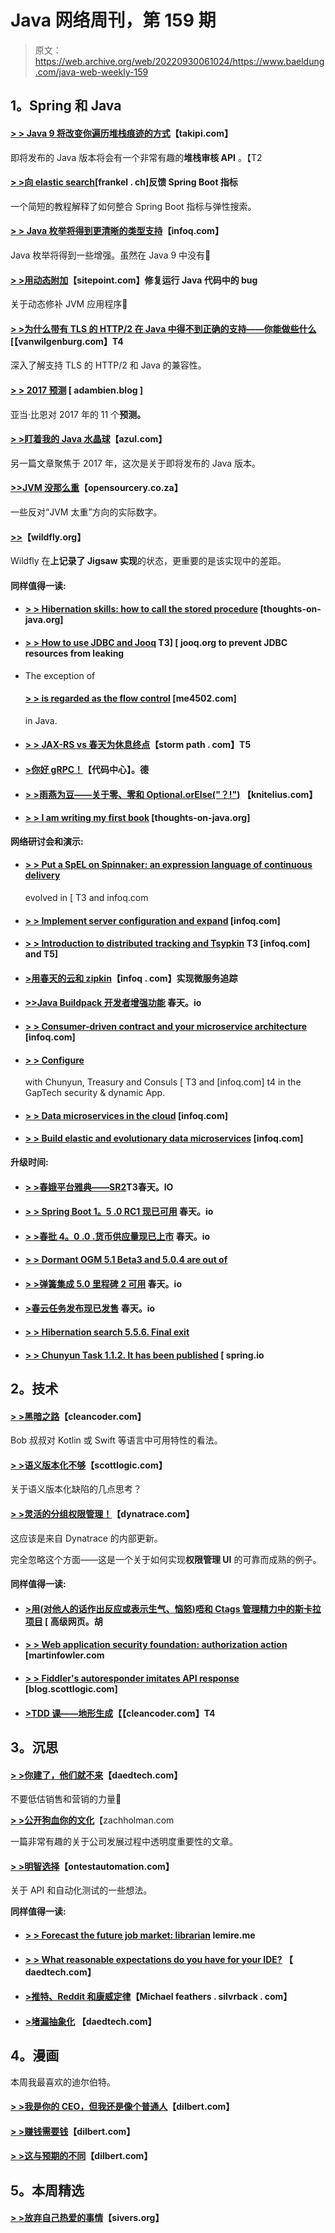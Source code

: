 # Java 网络周刊，第 159 期

> 原文：<https://web.archive.org/web/20220930061024/https://www.baeldung.com/java-web-weekly-159>

## 1。Spring 和 Java

#### [> > Java 9 将改变你遍历堆栈痕迹的方式](https://web.archive.org/web/20220926191837/http://blog.takipi.com/java-9-will-change-the-way-you-traverse-stack-traces/)【takipi.com】

即将发布的 Java 版本将会有一个非常有趣的**堆栈审核 API** 。【T2

#### [> >向 elastic search](https://web.archive.org/web/20220926191837/https://blog.frankel.ch/feedback-on-feeding-spring-boot-metrics-to-elasticsearch/#gsc.tab=0)[frankel . ch]反馈 Spring Boot 指标

一个简短的教程解释了如何整合 Spring Boot 指标与弹性搜索。

#### [> > Java 枚举将得到更清晰的类型支持](https://web.archive.org/web/20220926191837/https://www.infoq.com/news/2017/01/java-enhanced-enums)【infoq.com】

Java 枚举将得到一些增强。虽然在 Java 9 中没有🙂

#### [> >用动态附加](https://web.archive.org/web/20220926191837/https://www.sitepoint.com/fixing-bugs-in-running-java-code-with-dynamic-attach/)【sitepoint.com】修复运行 Java 代码中的 bug

关于动态修补 JVM 应用程序🙂

#### [> >为什么带有 TLS 的 HTTP/2 在 Java 中得不到正确的支持——你能做些什么](https://web.archive.org/web/20220926191837/https://vanwilgenburg.wordpress.com/2017/01/10/haproxy-with-undertow-and-tomcat-in-spring-boot/)[【vanwilgenburg.com】T4

深入了解支持 TLS 的 HTTP/2 和 Java 的兼容性。

#### [> > 2017 预测](https://web.archive.org/web/20220926191837/http://adambien.blog/roller/abien/entry/2017_predictions) [ adambien.blog ]

亚当·比恩对 2017 年的 11 个**预测。**

#### [> >盯着我的 Java 水晶球](https://web.archive.org/web/20220926191837/https://www.azul.com/staring-java-crystal-ball/)【azul.com】

另一篇文章聚焦于 2017 年，这次是关于即将发布的 Java 版本。

#### [>>JVM 没那么重](https://web.archive.org/web/20220926191837/https://www.opensourcery.co.za/2017/01/05/the-jvm-is-not-that-heavy/)【opensourcery.co.za】

一些反对“JVM 太重”方向的实际数字。

#### [>>](https://web.archive.org/web/20220926191837/http://wildfly.org/news/2016/12/12/Jigsaws-Missing-Pieces/)【wildfly.org】

Wildfly 在**上记录了 Jigsaw 实现**的状态，更重要的是该实现中的差距。

#### 同样值得一读:

*   #### [> > Hibernation skills: how to call the stored procedure](https://web.archive.org/web/20220926191837/http://www.thoughts-on-java.org/hibernate-tips-call-stored-procedure/) [thoughts-on-java.org]

*   #### [> > How to use JDBC and Jooq](https://web.archive.org/web/20220926191837/https://blog.jooq.org/2017/01/05/how-to-prevent-jdbc-resource-leaks-with-jdbc-and-with-jooq/) T3] [ jooq.org to prevent JDBC resources from leaking

*   The exception of

    #### [> > is regarded as the flow control](https://web.archive.org/web/20220926191837/http://blog.me4502.com/exceptions-as-flow-control-in-java.html) [me4502.com]

    in Java.
*   #### [> > JAX-RS vs 春天为休息终点](https://web.archive.org/web/20220926191837/https://stormpath.com/blog/jax-rs-vs-spring-rest-endpoints)【storm path . com】T5

*   #### [>你好 gRPC！](https://web.archive.org/web/20220926191837/https://blog.codecentric.de/en/2017/01/hello-grpc-scalapb/)【代码中心】。德

*   #### [> >雨燕为豆——关于零、零和 Optional.orElse("？!")](https://web.archive.org/web/20220926191837/https://www.knitelius.com/2017/01/04/swift-for-beans-about-null-nil-and-optional-orelse/) 【knitelius.com】

*   #### [> > I am writing my first book](https://web.archive.org/web/20220926191837/http://www.thoughts-on-java.org/my-first-book/) [thoughts-on-java.org]

**网络研讨会和演示:**

*   #### [> > Put a SpEL on Spinnaker: an expression language of continuous delivery](https://web.archive.org/web/20220926191837/https://www.infoq.com/presentations/spinnaker-netflix)

    evolved in [ T3 and infoq.com
*   #### [> > Implement server configuration and expand](https://web.archive.org/web/20220926191837/https://www.infoq.com/presentations/config-server-security) [infoq.com]

*   #### [> > Introduction to distributed tracking and Tsypkin](https://web.archive.org/web/20220926191837/https://www.infoq.com/presentations/debug-latency-zipkin) T3 [infoq.com] and T5]

*   #### [>用春天的云和 zipkin](https://web.archive.org/web/20220926191837/https://www.infoq.com/presentations/microservices-tracing-zipkin)【infoq . com】实现微服务追踪

*   #### [>>Java Buildpack 开发者增强功能](https://web.archive.org/web/20220926191837/https://spring.io/blog/2017/01/03/springone-platform-2016-replay-java-buildpack-developer-enhancements) 春天。io

*   #### [> > Consumer-driven contract and your microservice architecture](https://web.archive.org/web/20220926191837/https://www.infoq.com/presentations/spring-cloud-contract-verifier) [infoq.com]

*   #### [> > Configure](https://web.archive.org/web/20220926191837/https://www.infoq.com/presentations/gaptech-spring-cloud/)

    with Chunyun, Treasury and Consuls [ T3 and [infoq.com] t4 in the GapTech security & dynamic App.
*   #### [> > Data microservices in the cloud](https://web.archive.org/web/20220926191837/https://www.infoq.com/presentations/spring-cloud-dataflow) [infoq.com]

*   #### [> > Build elastic and evolutionary data microservices](https://web.archive.org/web/20220926191837/https://www.infoq.com/presentations/spring-schema-repository) [infoq.com]

**升级时间:**

*   #### [> >春娥平台雅典——SR2](https://web.archive.org/web/20220926191837/https://spring.io/blog/2017/01/04/spring-io-platform-athens-sr2)T3春天。IO

*   #### [> > Spring Boot 1。5 .0 RC1 现已可用](https://web.archive.org/web/20220926191837/https://spring.io/blog/2017/01/06/spring-boot-1-5-0-rc1-available-now) 春天。io

*   #### [> >春批 4。0 .0 .货币供应量现已上市](https://web.archive.org/web/20220926191837/https://spring.io/blog/2017/01/04/spring-batch-4-0-0-m1-is-now-available) 春天。io

*   #### [> > Dormant OGM 5.1 Beta3 and 5.0.4 are out of](https://web.archive.org/web/20220926191837/http://in.relation.to/2017/01/05/hibernate-ogm-5-beta3-and-5/)

*   #### [> >弹簧集成 5.0 里程碑 2 可用](https://web.archive.org/web/20220926191837/https://spring.io/blog/2017/01/05/spring-integration-5-0-milestone-2-available) 春天。io

*   #### [>春云任务发布现已发售](https://web.archive.org/web/20220926191837/https://spring.io/blog/2017/01/06/spring-cloud-task-1-1-1-release-is-now-available) 春天。io

*   #### [> > Hibernation search 5.5.6\. Final exit](https://web.archive.org/web/20220926191837/http://in.relation.to/2017/01/09/hibernate-search-5-5-6-Final/)

*   #### [> > Chunyun Task 1.1.2\. It has been published](https://web.archive.org/web/20220926191837/https://spring.io/blog/2017/01/10/spring-cloud-task-1-1-2-release-is-now-available) [ spring.io

## 2。技术

#### [> >黑暗之路](https://web.archive.org/web/20220926191837/http://blog.cleancoder.com/uncle-bob/2017/01/11/TheDarkPath.html)【cleancoder.com】

Bob 叔叔对 Kotlin 或 Swift 等语言中可用特性的看法。

#### [> >语义版本化不够](https://web.archive.org/web/20220926191837/http://blog.scottlogic.com/2016/12/15/semantic-versioning-is-not-enough.html)【scottlogic.com】

关于语义版本化缺陷的几点思考？

#### [> >灵活的分组权限管理！](https://web.archive.org/web/20220926191837/https://www.dynatrace.com/blog/flexible-group-based-permissions-management/)【dynatrace.com】

这应该是来自 Dynatrace 的内部更新。

完全忽略这个方面——这是一个关于如何实现**权限管理 UI** 的可靠而成熟的例子。

#### 同样值得一读:

*   #### [>用(对他人的话作出反应或表示生气、恼怒)唔和 Ctags 管理精力中的斯卡拉项目](https://web.archive.org/web/20220926191837/https://advancedweb.hu/2017/01/10/vim-scala-ag-ctags/) [ 高级网页。胡

*   #### [> > Web application security foundation: authorization action](https://web.archive.org/web/20220926191837/https://martinfowler.com/articles/web-security-basics.html#AuthorizeActions) [martinfowler.com

*   #### [> > Fiddler's autoresponder imitates API response](https://web.archive.org/web/20220926191837/http://blog.scottlogic.com/2017/01/09/FiddlerAutoResponder.html) [blog.scottlogic.com]

*   #### [>TDD 课——地形生成](https://web.archive.org/web/20220926191837/http://blog.cleancoder.com/uncle-bob/2017/01/09/DiamondSquare.html)【【cleancoder.com】T4

## 3。沉思

#### [> >你建了，他们就不来](https://web.archive.org/web/20220926191837/http://www.daedtech.com/if-you-build-it-they-wont-come/)【daedtech.com】

不要低估销售和营销的力量🙂

**[> >公开狗血你的文化](https://web.archive.org/web/20220926191837/https://zachholman.com/posts/dogfooding-culture)**【zachholman.com

一篇非常有趣的关于公司发展过程中透明度重要性的文章。

#### [> >明智选择](https://web.archive.org/web/20220926191837/http://www.ontestautomation.com/choose-wisely/)【ontestautomation.com】

关于 API 和自动化测试的一些想法。

**同样值得一读:**

*   #### [> > Forecast the future job market: librarian](https://web.archive.org/web/20220926191837/http://lemire.me/blog/2017/01/09/predicting-the-future-job-market-the-librarians/) lemire.me

*   #### [> > What reasonable expectations do you have for your IDE?](https://web.archive.org/web/20220926191837/http://www.daedtech.com/reasonable-expect-ide/) 【 daedtech.com】

*   #### [>推特、Reddit 和康威定律](https://web.archive.org/web/20220926191837/https://michaelfeathers.silvrback.com/social-media-architecture-and-conway-s-law)【Michael feathers . silvrback . com】

*   #### [>堵漏抽象化](https://web.archive.org/web/20220926191837/http://www.daedtech.com/plugging-leaky-abstractions/) 【daedtech.com】

## 4。漫画

本周我最喜欢的迪尔伯特。

#### [> >我是你的 CEO，但我还是像个普通人](https://web.archive.org/web/20220926191837/http://dilbert.com/strip/2013-12-09)【dilbert.com】

#### [> >赚钱需要钱](https://web.archive.org/web/20220926191837/http://dilbert.com/strip/2013-12-03)【dilbert.com】

#### [> >这与预期的不同](https://web.archive.org/web/20220926191837/http://dilbert.com/strip/2013-12-14)【dilbert.com】

## 5。本周精选

#### [> >放弃自己热爱的事情](https://web.archive.org/web/20220926191837/https://sivers.org/quit)【sivers.org】